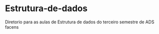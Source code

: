 # Estrutura-de-dados
Diretorio para as aulas de Estrutura de dados do terceiro semestre de ADS facens
